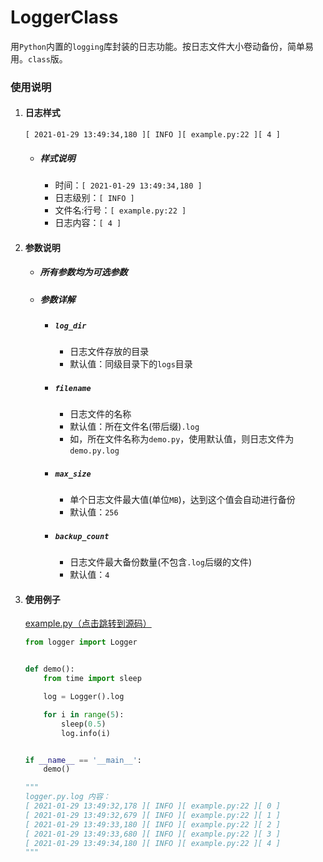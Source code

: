 # LoggerClass

用`Python`内置的`logging`库封装的日志功能。按日志文件大小卷动备份，简单易用。`class`版。

### 使用说明

1. #### 日志样式
    ```shell
    [ 2021-01-29 13:49:34,180 ][ INFO ][ example.py:22 ][ 4 ]
    ```
    + ##### 样式说明
        + 时间：`[ 2021-01-29 13:49:34,180 ]`
        + 日志级别：`[ INFO ]`
        + 文件名:行号：`[ example.py:22 ]`
        + 日志内容：`[ 4 ]`

2. #### 参数说明
    + ##### 所有参数均为可选参数
    + ##### 参数详解
        + ##### `log_dir`
            + 日志文件存放的目录
            + 默认值：同级目录下的`logs`目录
        + ##### `filename`
            + 日志文件的名称
            + 默认值：所在文件名(带后缀)`.log`
            + 如，所在文件名称为`demo.py`，使用默认值，则日志文件为`demo.py.log`
        + ##### `max_size`
            + 单个日志文件最大值(单位`MB`)，达到这个值会自动进行备份
            + 默认值：`256`
        + ##### `backup_count`
            + 日志文件最大备份数量(不包含`.log`后缀的文件)
            + 默认值：`4`

3. #### 使用例子
   [example.py（点击跳转到源码）](example.py)
   ```python
   from logger import Logger
   
   
   def demo():
       from time import sleep
   
       log = Logger().log
   
       for i in range(5):
           sleep(0.5)
           log.info(i)
   
   
   if __name__ == '__main__':
       demo()
   
   """
   logger.py.log 内容：
   [ 2021-01-29 13:49:32,178 ][ INFO ][ example.py:22 ][ 0 ]
   [ 2021-01-29 13:49:32,679 ][ INFO ][ example.py:22 ][ 1 ]
   [ 2021-01-29 13:49:33,180 ][ INFO ][ example.py:22 ][ 2 ]
   [ 2021-01-29 13:49:33,680 ][ INFO ][ example.py:22 ][ 3 ]
   [ 2021-01-29 13:49:34,180 ][ INFO ][ example.py:22 ][ 4 ]
   """
   ```

